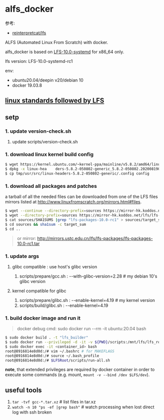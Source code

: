 # alfs_docker
参考:
- [reinterpretcat/lfs](https://github.com/reinterpretcat/lfs)

ALFS (Automated Linux From Scratch) with docker.

alfs_docker is based on [LFS-10.0-systemd](http://www.linuxfromscratch.org/lfs/download.html) for x86_64 only.

lfs version: LFS-10.0-systemd-rc1

env:
- ubuntu20.04/deepin v20/debian 10
- docker 19.03.8

## [linux standards followed by LFS](https://lctt.github.io/LFS-BOOK/lfs-systemd/LFS-SYSD-BOOK.html#pre-standards)

## setp
### 1. update version-check.sh
1. update scripts/version-check.sh

### 1. download linux kernel build config
```bash
$ wget https://kernel.ubuntu.com/~kernel-ppa/mainline/v5.8.2/amd64/linux-headers-5.8.2-050802-generic_5.8.2-050802.202008190732_amd64.deb
$ dpkg -x linux-hea    ders-5.8.2-050802-generic_5.8.2-050802.202008190732_amd64.deb tmp
$ cp tmp/usr/src/linux-headers-5.8.2-050802-generic/.config config
```

### 1. download all packages and patches
a tarball of all the needed files can be downloaded from one of the LFS files mirrors listed at http://www.linuxfromscratch.org/mirrors.html#files.

```bash
$ wget --continue --directory-prefix=sources https://mirror-hk.koddos.net/lfs/lfs-packages/lfs-packages-10.0-rc1.tar
$ wget --directory-prefix=sources https://mirror-hk.koddos.net/lfs/lfs-packages/SHA1SUMS
$ cat sources/SHA1SUMS |grep "lfs-packages-10.0-rc1" > sources/target_sum
$ cd sources && sha1sum -c target_sum
$ cd ..
```

> or mirror: http://mirrors.ustc.edu.cn/lfs/lfs-packages/lfs-packages-10.0-rc1.tar

### 1. update args
1. glibc compatible : use host's glibc version

    1. scripts/prepare/gcc.sh : --with-glibc-version=2.28 # my debian 10's glibc version

1. kernel compatible for glibc

    1. scripts/prepare/glibc.sh : --enable-kernel=4.19 # my kernel version
    1. scripts/build/glibc.sh : --enable-kernel=4.19

### 1. build docker image and run it
> docker debug cmd: sudo docker run --rm -it ubuntu:20.04 bash

```bash
$ sudo docker build . -t "lfs_builder"
$ sudo docker run --privileged -d -it -v ${PWD}/scripts:/mnt/lfs/lfs_root/scripts -v ${PWD}/iso:/mnt/lfs/lfs_root/iso -v ${PWD}/sources:/mnt/lfs/lfs_root/sources --entrypoint /bin/bash lfs_builder
$ sudo docker exec -it <container_id> bash
root@8916814e8d0d:/# vim ~/.bashrc # for MAKEFLAGS
root@8916814e8d0d:/# source ~/.bash_profile
root@8916814e8d0d:/# $LFSRoot/scripts/run-all.sh
```

**note**, that extended privileges are required by docker container in order to execute some commands (e.g. mount, `mount -v --bind /dev $LFS/dev`).

## useful tools
1. `tar -tvf gcc-*.tar.xz` # list files in tar.xz
1. `watch -n 10 "ps -ef |grep bash"` # watch processing when lost direct log with ssh broken
